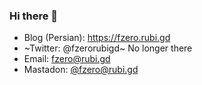### Hi there 👋

- Blog (Persian): https://fzero.rubi.gd
- ~Twitter: @fzerorubigd~ No longer there
- Email: fzero@rubi.gd
- Mastadon: [@fzero@rubi.gd](https://rubi.gd/@fzero)
